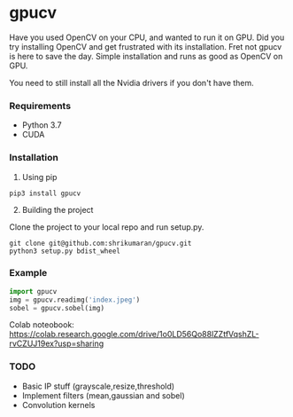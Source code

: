 # gpucv

<!--[![Open In Colab](https://colab.research.google.com/assets/colab-badge.svg)](https://colab.research.google.com/github/shrikumaran/gpucv/blob/main/gpucv.ipynb)-->

Have you used OpenCV on your CPU, and wanted to run it on GPU. Did you try installing OpenCV and get frustrated with its installation.
Fret not gpucv is here to save the day. 
Simple installation and runs as good as OpenCV on GPU.

You need to still install all the Nvidia drivers if you don't have them.

### Requirements 
- Python 3.7
- CUDA

### Installation

1. Using pip
```
pip3 install gpucv
```

2. Building the project

Clone the project to your local repo and run setup.py.
```
git clone git@github.com:shrikumaran/gpucv.git
python3 setup.py bdist_wheel
```

### Example
```python
import gpucv
img = gpucv.readimg('index.jpeg')
sobel = gpucv.sobel(img)
```
Colab noteobook: https://colab.research.google.com/drive/1o0LD56Qo88lZZtfVqshZL-rvCZUJ19ex?usp=sharing

### TODO
- Basic IP stuff (grayscale,resize,threshold)
- Implement filters (mean,gaussian and sobel)
- Convolution kernels

